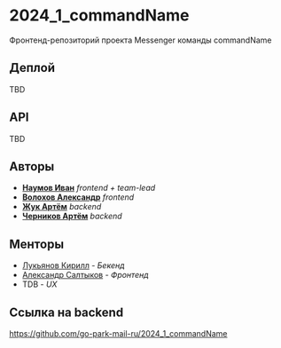 # 2024_1_commandName
Фронтенд-репозиторий проекта Messenger команды commandName

## Деплой

TBD

## API

TBD

## Авторы

* [**Наумов Иван**](https://github.com/IvanNaum) _frontend + team-lead_
* [**Волохов Александр**](https://github.com/oFem1m) _frontend_ 
* [**Жук Артём**](https://github.com/artmzhuk) _backend_
* [**Черников Артём**](https://github.com/FunnyRockfish) _backend_

## Менторы
- [Лукьянов Кирилл](https://github.com/Antihoman) - *Бекенд*
- [Александр Салтыков](https://github.com/johnSamilin) - *Фронтенд*
- TDB - *UX*

## Ссылка на backend

https://github.com/go-park-mail-ru/2024_1_commandName
